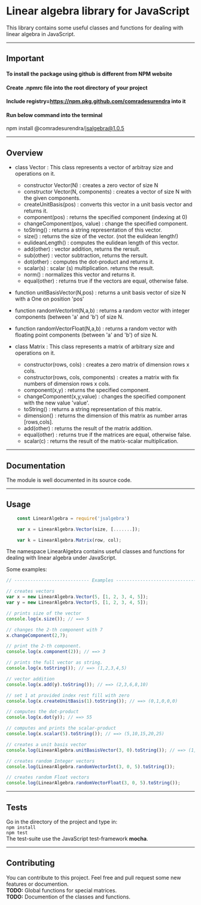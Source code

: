 # Linear algebra library for JavaScript  

This library contains some useful classes and functions for dealing with linear algebra in JavaScript.  

---
## Important 
#### To install the package using github is different from NPM website
#### Create .npmrc file into the root directory of your project
#### Include registry=https://npm.pkg.github.com/comradesurendra into it
#### Run below command into the terminal 
npm install @comradesurendra/jsalgebra@1.0.5

---

## Overview  

- class Vector : This class represents a vector of arbitray size and operations on it.  
    - constructor Vector(N) : creates a zero vector of size N   
    - constructor Vector(N, components) : creates a vector of size N with the given components.   
    - createUnitBasis(pos) : converts this vector in a unit basis vector and returns it.  
    - component(pos) : returns the specified component (indexing at 0)  
    - changeComponent(pos, value) : change the specified component.  
    - toString() : returns a string representation of this vector.  
    - size() : returns the size of the vector. (not the eulidean length!)  
    - eulideanLength() : computes the eulidean length of this vector.  
    - add(other) : vector addition, returns the rersult.  
    - sub(other) : vector subtraction, returns the rersult.  
    - dot(other) : computes the dot-product and returns it.  
    - scalar(s)  : scalar (s) multiplication. returns the result.  
    - norm() : normalizes this vector and returns it.  
    - equal(other) : returns true if the vectors are equal, otherwise false.  

- function unitBasisVector(N,pos) : returns a unit basis vector of size N with a One on position 'pos'  
- function randomVectorInt(N,a,b) : returns a random vector with integer components (between 'a' and 'b') of size N.  
- function randomVectorFloat(N,a,b) : returns a random vector with floating point components (between 'a' and 'b') of size N.    

- class Matrix : This class represents a matrix of arbitrary size and operations on it.  
    - constructor(rows, cols) : creates a zero matrix of dimension rows x cols.  
    - constructor(rows, cols, components) : creates a matrix with fix numbers of dimension rows x cols.  
    - component(x,y) : returns the specified component.  
    - changeComponent(x,y,value) : changes the specified component with the new value 'value'.  
    - toString() : returns a string representation of this matrix.  
    - dimension() : returns the dimension of this matrix as number arras [rows,cols].  
    - add(other) : returns the result of the matrix addition.  
    - equal(other) : returns true if the matrices are equal, otherwise false.  
    - scalar(c) : returns the result of the matrix-scalar multiplication.  
---

## Documentation  

The module is well documented in its source code.  

---

## Usage  

```js
    const LinearAlgebra = require('jsalgebra')

    var x = LinearAlgebra.Vector(size, [.......]);

    var k = LinearAlgebra.Matrix(row, col);
```  

The namespace LinearAlgebra contains useful classes and functions for dealing with linear algebra under JavaScript.  

Some examples:  

```js
// ---------------------------- Examples ------------------------------------------

// creates vectors 
var x = new LinearAlgebra.Vector(5, [1, 2, 3, 4, 5]);
var y = new LinearAlgebra.Vector(5, [1, 2, 3, 4, 5]);

// prints size of the vector
console.log(x.size()); // ==> 5

// changes the 2-th component with 7
x.changeComponent(2,7);

// print the 2-th component.
console.log(x.component(2)); // ==> 3

// prints the full vector as string.
console.log(x.toString()); // ==> (1,2,3,4,5)

// vector addition
console.log(x.add(y).toString()); // ==> (2,3,6,8,10)

// set 1 at provided index rest fill with zero
console.log(x.createUnitBasis(1).toString()); // ==> (0,1,0,0,0)

// computes the dot-product
console.log(x.dot(y)); // ==> 55

// computes and prints the scalar-product
console.log(x.scalar(5).toString()); // ==> (5,10,15,20,25)

// creates a unit basis vector
console.log(LinearAlgebra.unitBasisVector(3, 0).toString()); // ==> (1,0,0)

// creates random Integer vectors
console.log(LinearAlgebra.randomVectorInt(3, 0, 5).toString());

// creates random Float vectors
console.log(LinearAlgebra.randomVectorFloat(3, 0, 5).toString());
```  

---

## Tests  

Go in the directory of the project and type in:  
```npm install```  
```npm test```  
The test-suite use the JavaScript test-framework **mocha**.  

---

## Contributing  

You can contribute to this project. Feel free and pull request some new features or documention.   
**TODO:** Global functions for special matrices.  
**TODO:** Documention of the classes and functions.  
